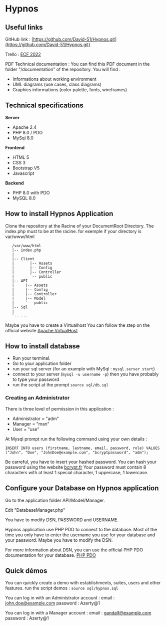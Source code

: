 # Hypnos

## Useful links

GitHub link : [https://github.com/David-51/Hypnos.git](https://github.com/David-51/Hypnos.git)

Trello : [ECF 2022](https://trello.com/invite/b/qj4otr8J/f5005c1adbf0b05f8ea5d01bcda8c4cc/organisation-ecf)

PDF Technical documentation : You can find this PDF document in the folder "/documentation" of the repository. You will find :

- Informations about working environment
- UML diagrams (use cases, class diagrams)
- Graphics informations (color palette, fonts, wireframes)

## Technical specifications

**Server**
- Apache 2.4
- PHP 8.0 / PDO
- MySql 8.0

**Frontend**
- HTML 5
- CSS 3
- Bootstrap V5
- Javascript

**Backend**
- PHP 8.0 with PDO
- MySQL 8.0

## How to install Hypnos Application
Clone the repository at the Racine of your DocumentRoot Directory. The index.php must to be at the racine.
for exemple if your directory is var/www/html

       /var/www/html
       |-- index.php
       |      
       |-- Client
       |       |-- Assets
       |       |-- Config
       |       |-- Controller
       |       `-- public
       |-- API
       |     |-- Assets
       |     |-- Config
       |     |-- Controller
       |     |-- Model
       |     `-- public
       |-- Sql
       |
       `-- ...

Maybe you have to create a Virtualhost
You can follow the step on the official website [Apache VirtualHost](https://httpd.apache.org/docs/2.4/vhosts/)

## How to install database
- Run your terminal.
- Go to your application folder
- run your sql server (for an example with MySql : ```mysql.server start```)
- connect to your server (```mysql -u username -p```)
then you have probably to type your password
- run the script at the prompt
```source sql/db.sql```

### Creating an Administrator
There is three level of permission in this application :
- Administrator = "adm"
- Manager = "man"
- User = "use"

At Mysql prompt run the following command using your own details :

```INSERT INTO users (firstname, lastname, email, password, role) VALUES ("John", "Doe", "JohnDoe@example.com", "bcryptpassword", "adm");```

Be carreful, you have to insert your hashed password. You can hash your password using the website [bcrypt.fr](https://www.bcrypt.fr/) 
Your password must contain 8 characters with at least 1 special character, 1 uppercase, 1 lowercase.

## Configure your Database on Hypnos application
Go to the application folder API/Model/Manager.

Edit "DatabaseManager.php"

You have to modify DSN, PASSWORD and USERNAME.

Hypnos application use PHP PDO to connect to the database. Most of the time you only have to enter the username you use for your database and your password. Maybe you have to modify the DSN.

For more information about DSN, you can use the official PHP PDO documentation for your database.
[PHP PDO](https://www.php.net/manual/fr/pdo.drivers.php)


## Quick démos
You can quickly create a demo with establishments, suites, users and other features.
run the script demos : `source sql/hypnos.sql`

You can log in with an Administrator account :
email : john.doe@example.com
password : Azerty@1

You can log in with a Manager account :
email : gandalf@example.com
password : Azerty@1